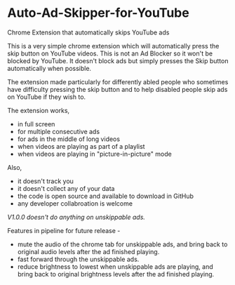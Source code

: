 # Auto-Ad-Skipper-for-YouTube
Chrome Extension that automatically skips YouTube ads 


This is a very simple chrome extension which will automatically press the skip button on YouTube videos. This is not an Ad Blocker so it won't be blocked by YouTube. It doesn't block ads but simply presses the Skip button automatically when possible.

The extension made particularly for differently abled people who sometimes have difficulty pressing the skip button and to help disabled people skip ads on YouTube if they wish to.

The extension works,
 
- in full screen
- for multiple consecutive ads
- for ads in the middle of long videos
- when videos are playing as part of a playlist
- when videos are playing in "picture-in-picture" mode


Also,

- it doesn't track you
- it doesn't collect any of your data
- the code is open source and available to download in GitHub
- any developer collabroation is welcome

*V1.0.0 doesn't do anything on unskippable ads.*


Features in pipeline for future release - 

- mute the audio of the chrome tab for unskippable ads, and bring back to original audio levels after the ad finished playing.
- fast forward through the unskippable ads.
- reduce brightness to lowest when unskippable ads are playing, and bring back to original brightness levels after the ad finished playing.

